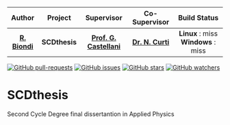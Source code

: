 | **Author**  | **Project** |  **Supervisor** | **Co-Supervisor** | **Build Status** |
|:------------:|:-----------:|:-----------------:|:-----------:|:-----------:
| [**R. Biondi**](https://github.com/RiccardoBiondi) | **SCDthesis**| [**Prof. G. Castellani**](https://www.unibo.it/sitoweb/gastone.castellani) |[**Dr. N. Curti**](https://github.com/Nico-Curti) | **Linux** : miss **Windows** : miss|

[![GitHub pull-requests](https://img.shields.io/github/issues-pr/RiccardoBiondi/segmentation.svg?style=plastic)](https://github.com/RiccardoBiondi/SCDthesis/pulls)
[![GitHub issues](https://img.shields.io/github/issues/RiccardoBiondi/SCDthesis.svg?style=plastic)](https://github.com/RiccardoBiondi/segmentation/issues)
[![GitHub stars](https://img.shields.io/github/stars/RiccardoBiondi/SCDthesis.svg?label=Stars&style=social)](https://github.com/RiccardoBiondi/segmentation/stargazers)
[![GitHub watchers](https://img.shields.io/github/watchers/RiccardoBiondi/SCDthesis.svg?label=Watch&style=social)](https://github.com/RiccardoBiondi/SCDthesis/watchers)

# SCDthesis
Second Cycle Degree final dissertantion in Applied Physics
